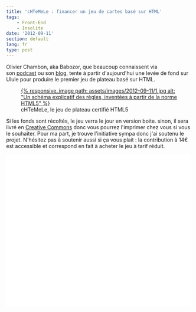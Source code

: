 ```yaml
---
title: 'cHTeMeLe : financer un jeu de cartes basé sur HTML'
tags:
    - Front-End
    - Insolite
date: '2012-09-11'
section: default
lang: fr
type: post
---
```


Olivier Chambon, aka Babozor, que beaucoup connaissent via son [podcast](http://www.lagrottedubarbu.com/) ou son [blog](http://www.travailleursduweb.com/), tente à partir d'aujourd'hui une levée de fond sur Ulule pour produire le premier jeu de plateau basé sur HTML.

<!-- more -->

<figure>
<a data-featherlight="image" href="/assets/images/2012-09-11/1.jpg" title="Voir en plus grand">
      {% responsive_image path: assets/images/2012-09-11/1.jpg alt: "Un schéma explicatif des règles, inventées à partir de la norme HTML5" %}
  </a>
  <figcaption>cHTeMeLe, le jeu de plateau certifié HTML5</figcaption>
</figure>

Si les fonds sont récoltés, le jeu verra le jour en version boite. sinon, il sera livré en [Creative Commons](http://creativecommons.org/licenses/by-nc/3.0/fr/ "Creative Commons (CC BY-NC 3.0)") donc vous pourrez l'imprimer chez vous si vous le souhaiter. Pour ma part, je trouve l'initiative sympa donc j'ai soutenu le projet. N'hésitez pas à soutenir aussi si ça vous plait&nbsp;: la contribution à 14€ est accessible et correspond en fait à acheter le jeu à tarif réduit.

<object width="500" height="415" classid="clsid:d27cdb6e-ae6d-11cf-96b8-444553540000" codebase="//download.macromedia.com/pub/shockwave/cabs/flash/swflash.cab#version=6,0,40,0"><param name="flashvars" value="src=//fr.ulule.com/chtemele/widget.xml" /><param name="wmode" value="transparent" /><param name="allowFullScreen" value="true" /><param name="allowscriptaccess" value="always" /><param name="src" value="//static.ulule.me/site/img/widget.swf" /><param name="allowfullscreen" value="true" /><embed width="500" height="415" type="application/x-shockwave-flash" src="//static.ulule.me/site/img/widget.swf" flashvars="src=//fr.ulule.com/chtemele/widget.xml" wmode="transparent" allowFullScreen="true" allowscriptaccess="always" allowfullscreen="true" /></object>
